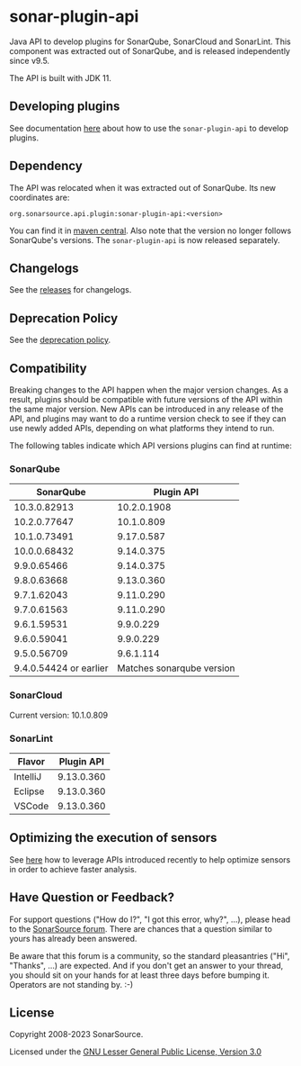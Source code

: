 # sonar-plugin-api

Java API to develop plugins for SonarQube, SonarCloud and SonarLint.
This component was extracted out of SonarQube, and is released independently since v9.5.

The API is built with JDK 11.

## Developing plugins

See documentation [here](https://docs.sonarqube.org/latest/extend/developing-plugin/) about how to use the `sonar-plugin-api` to develop plugins.

## Dependency

The API was relocated when it was extracted out of SonarQube. Its new coordinates are:

```
org.sonarsource.api.plugin:sonar-plugin-api:<version>
```

You can find it in [maven central](https://mvnrepository.com/artifact/org.sonarsource.api.plugin/sonar-plugin-api).
Also note that the version no longer follows SonarQube's versions. The `sonar-plugin-api` is now released separately.

## Changelogs

See the [releases](https://github.com/SonarSource/sonar-plugin-api/releases) for changelogs.


## Deprecation Policy

See the [deprecation policy](docs/deprecation-policy.md).

## Compatibility

Breaking changes to the API happen when the major version changes. As a result, plugins should be compatible with future versions of the API within the same major version.
New APIs can be introduced in any release of the API, and plugins may want to do a runtime version check to see if they can use newly added APIs, depending on what platforms they intend to run.

The following tables indicate which API versions plugins can find at runtime: 

### SonarQube

| SonarQube              | Plugin API                |
|------------------------|---------------------------|
| 10.3.0.82913           | 10.2.0.1908               |
| 10.2.0.77647           | 10.1.0.809                |
| 10.1.0.73491           | 9.17.0.587                |
| 10.0.0.68432           | 9.14.0.375                |
| 9.9.0.65466            | 9.14.0.375                |
| 9.8.0.63668            | 9.13.0.360                |
| 9.7.1.62043            | 9.11.0.290                |
| 9.7.0.61563            | 9.11.0.290                |
| 9.6.1.59531            | 9.9.0.229                 |
| 9.6.0.59041            | 9.9.0.229                 |
| 9.5.0.56709            | 9.6.1.114                 |
| 9.4.0.54424 or earlier | Matches sonarqube version |

### SonarCloud
Current version: 10.1.0.809

### SonarLint
| Flavor   | Plugin API                |
|----------|---------------------------|
| IntelliJ | 9.13.0.360                |
| Eclipse  | 9.13.0.360                |
| VSCode   | 9.13.0.360                |

## Optimizing the execution of sensors

See [here](docs/optimize-sensors.md) how to leverage APIs introduced recently to help optimize sensors in order to achieve faster analysis.

## Have Question or Feedback?

For support questions ("How do I?", "I got this error, why?", ...), please head to the [SonarSource forum](https://community.sonarsource.com/c/help). There are chances that a question similar to yours has already been answered.

Be aware that this forum is a community, so the standard pleasantries ("Hi", "Thanks", ...) are expected. And if you don't get an answer to your thread, you should sit on your hands for at least three days before bumping it. Operators are not standing by. :-)

## License

Copyright 2008-2023 SonarSource.

Licensed under the [GNU Lesser General Public License, Version 3.0](https://www.gnu.org/licenses/lgpl.txt)
